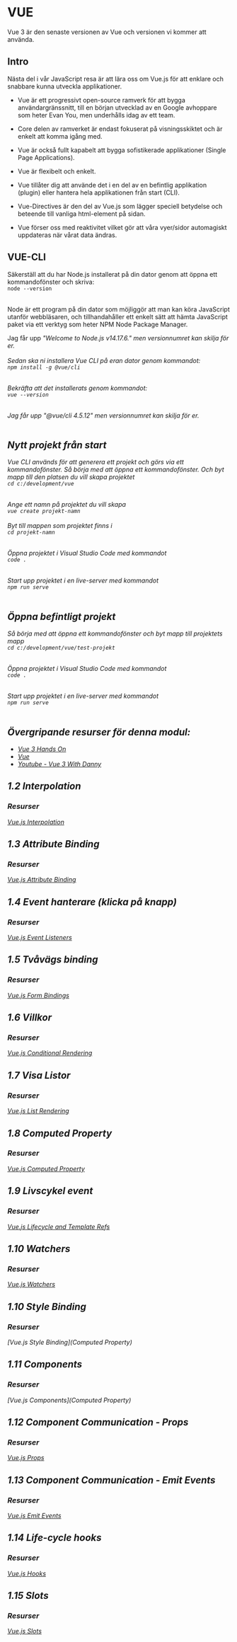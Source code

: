 # VUE

Vue 3 är den senaste versionen av Vue och versionen vi kommer att använda.

## Intro

Nästa del i vår JavaScript resa är att lära oss om Vue.js för att enklare och snabbare kunna utveckla applikationer.

- Vue är ett progressivt open-source ramverk för att bygga användargränssnitt, till en början utvecklad av en Google avhoppare som heter Evan You, men underhålls idag av ett team.

- Core delen av ramverket är endast fokuserat på visningsskiktet och är enkelt att komma igång med.

- Vue är också fullt kapabelt att bygga sofistikerade applikationer (Single Page Applications).

- Vue är flexibelt och enkelt.

- Vue tillåter dig att använde det i en del av en befintlig applikation (plugin) eller hantera hela applikationen från start (CLI).

- Vue-Directives är den del av Vue.js som lägger speciell betydelse och beteende till vanliga html-element på sidan.

- Vue förser oss med reaktivitet vilket gör att våra vyer/sidor automagiskt uppdateras när vårat data ändras.

## VUE-CLI

Säkerställ att du har Node.js installerat på din dator genom att öppna ett kommandofönster och skriva:<br>
`node --version`<br><br>

Node är ett program på din dator som möjliggör att man kan köra JavaScript utanför webbläsaren, och tillhandahåller ett enkelt sätt att hämta JavaScript paket via ett verktyg som heter NPM Node Package Manager.

Jag får upp <i>"Welcome to Node.js v14.17.6."<i> men versionnumret kan skilja för er.
<br><br>
Sedan ska ni installera Vue CLI på eran dator genom kommandot:<br>
`npm install -g @vue/cli`<br><br>

Bekräfta att det installerats genom kommandot: <br>
`vue --version`<br><br>

Jag får upp <i>"@vue/cli 4.5.12"<i> men versionnumret kan skilja för er.
<br><br>

## Nytt projekt från start

Vue CLI används för att generera ett projekt och görs via ett kommandofönster. Så börja med att öppna ett kommandofönster.
Och byt mapp till den platsen du vill skapa projektet<br>
`cd c:/development/vue`<br><br>

Ange ett namn på projektet du vill skapa<br>
`vue create projekt-namn`<br><br>
Byt till mappen som projektet finns i<br>
`cd projekt-namn`<br><br>

Öppna projektet i Visual Studio Code med kommandot<br>
`code .`<br><br>

Start upp projektet i en live-server med kommandot<br>
`npm run serve`<br><br>

## Öppna befintligt projekt

Så börja med att öppna ett kommandofönster och byt mapp till projektets mapp<br>
`cd c:/development/vue/test-projekt`<br><br>

Öppna projektet i Visual Studio Code med kommandot<br>
`code .`<br><br>

Start upp projektet i en live-server med kommandot<br>
`npm run serve`<br><br>

## Övergripande resurser för denna modul:

- [Vue 3 Hands On](https://vuejs.org/tutorial/#step-1)
- [Vue](https://vuejs.org/guide/quick-start.html)
- [Youtube - Vue 3 With Danny](https://www.youtube.com/watch?v=9whgkjxoCME)

## 1.2 Interpolation

### Resurser

[Vue.js Interpolation](https://vuejs.org/tutorial/#step-2) <br>

## 1.3 Attribute Binding

### Resurser

[Vue.js Attribute Binding](https://vuejs.org/tutorial/#step-3) <br>

## 1.4 Event hanterare (klicka på knapp)

### Resurser

[Vue.js Event Listeners](https://vuejs.org/tutorial/#step-4) <br>

## 1.5 Tvåvägs binding

### Resurser

[Vue.js Form Bindings](https://vuejs.org/tutorial/#step-5) <br>

## 1.6 Villkor

### Resurser

[Vue.js Conditional Rendering](https://vuejs.org/tutorial/#step-6) <br>

## 1.7 Visa Listor

### Resurser

[Vue.js List Rendering](https://vuejs.org/tutorial/#step-7) <br>

## 1.8 Computed Property

### Resurser

[Vue.js Computed Property](https://vuejs.org/tutorial/#step-8) <br>

## 1.9 Livscykel event

### Resurser

[Vue.js Lifecycle and Template Refs](https://vuejs.org/tutorial/#step-9)

## 1.10 Watchers

### Resurser

[Vue.js Watchers](https://vuejs.org/tutorial/#step-9) <br>

## 1.10 Style Binding

### Resurser

[Vue.js Style Binding](Computed Property)

## 1.11 Components

### Resurser

[Vue.js Components](Computed Property) <br>

## 1.12 Component Communication - Props

### Resurser

[Vue.js Props](https://vuejs.org/v2/guide/components-props.html) <br>

## 1.13 Component Communication - Emit Events

### Resurser

[Vue.js Emit Events](https://vuejs.org/v2/guide/components-custom-events.html) <br>

## 1.14 Life-cycle hooks

### Resurser

[Vue.js Hooks](https://vuejs.org/v2/guide/instance.html) <br>

## 1.15 Slots

### Resurser

[Vue.js Slots](https://vuejs.org/v2/guide/components-slots.html) <br>
